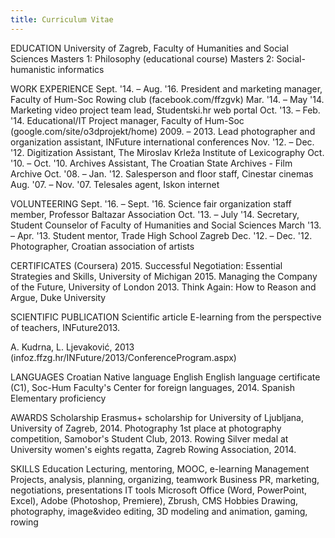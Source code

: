 ```yaml
---
title: Curriculum Vitae
---
```


EDUCATION
University of Zagreb, Faculty of Humanities and Social Sciences
Masters 1: Philosophy (educational course)
Masters 2: Social-humanistic informatics


WORK EXPERIENCE
Sept.  '14. – Aug. '16.
President and marketing manager, Faculty of Hum-Soc Rowing club (facebook.com/ffzgvk)
Mar. '14. – May '14.
Marketing video project team lead, Studentski.hr web portal
Oct. '13. – Feb. '14. 
Educational/IT Project manager, Faculty of Hum-Soc (google.com/site/o3dprojekt/home)
2009. – 2013. 
Lead photographer and organization assistant, INFuture international conferences
Nov. '12. – Dec. '12.
Digitization Assistant, The Miroslav Krleža Institute of Lexicography
Oct. '10. – Oct. '10.
Archives Assistant, The Croatian State Archives - Film Archive
Oct. '08. – Jan. '12.
Salesperson and floor staff, Cinestar cinemas
Aug. '07. – Nov. '07.
Telesales agent, Iskon internet




VOLUNTEERING
Sept. '16. – Sept. '16.
Science fair organization staff member, Professor Baltazar Association
Oct. '13. – July '14.
Secretary, Student Counselor of Faculty of Humanities and Social Sciences
March '13. – Apr. '13.
Student mentor, Trade High School Zagreb
Dec. '12. – Dec. '12.
Photographer, Croatian association of artists




CERTIFICATES (Coursera)
2015.
Successful Negotiation: Essential Strategies and Skills, University of Michigan
2015.
Managing the Company of the Future, University of London
2013.
Think Again: How to Reason and Argue, Duke University


SCIENTIFIC PUBLICATION
Scientific article
E-learning from the perspective of teachers,  INFuture2013.


A. Kudrna, L.  Ljevaković, 2013 (infoz.ffzg.hr/INFuture/2013/ConferenceProgram.aspx)


LANGUAGES
Croatian
Native language
English
English language certificate (C1), Soc-Hum Faculty's Center for foreign languages, 2014.
Spanish
Elementary proficiency


AWARDS
Scholarship
Erasmus+ scholarship for University of Ljubljana, University of Zagreb, 2014.
Photography
1st place at photography competition, Samobor's Student Club, 2013.
Rowing
Silver medal at University women's eights regatta, Zagreb Rowing Association, 2014.


SKILLS
Education
Lecturing, mentoring, MOOC, e-learning
Management
Projects, analysis, planning, organizing, teamwork
Business
PR, marketing, negotiations, presentations
IT tools
Microsoft Office (Word, PowerPoint, Excel), Adobe (Photoshop, Premiere), Zbrush, CMS
Hobbies
Drawing, photography, image&video editing, 3D modeling and animation, gaming, rowing
